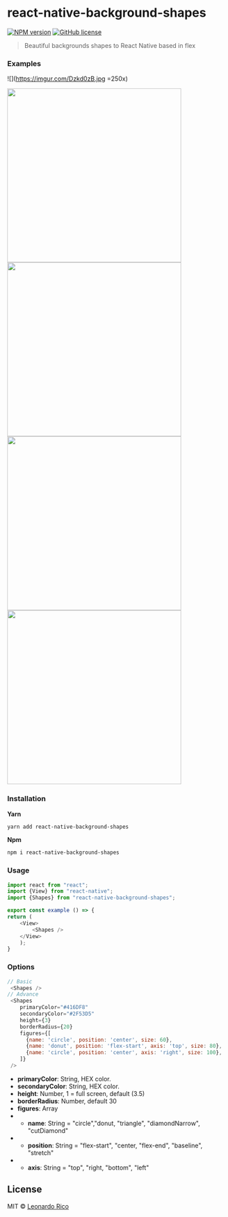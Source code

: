 
# react-native-background-shapes

[![NPM version](https://badge.fury.io/js/react-native-backgroud-shapes.svg)](https://npmjs.org/package/react-native-backgroud-shapes) [![GitHub license](https://img.shields.io/badge/license-MIT-brightgreen.svg?style=flat-square)](https://raw.githubusercontent.com/kevoj/react-native-backgroud-shapes/master/LICENSE)

> Beautiful backgrounds shapes to React Native based in flex

### Examples

![](https://imgur.com/Dzkd0zB.jpg =250x)

<img src="https://imgur.com/Dzkd0zB.jpg" width="400" >
<img src="https://imgur.com/i7YfOxK.jpg" width="400" >
<img src="https://imgur.com/m2f78nl.jpg" width="400" >
<img src="https://imgur.com/dNwUJV2.jpg" width="400" >

<!-- ![Imgur](https://imgur.com/Dzkd0zB.jpg)
![Imgur](https://imgur.com/i7YfOxK.jpg)
![Imgur](https://imgur.com/m2f78nl.jpg)
![Imgur](https://imgur.com/dNwUJV2.jpg) -->

### Installation
**Yarn**
```bash
yarn add react-native-background-shapes
```
**Npm**
```bash
npm i react-native-background-shapes
```
### Usage
```javascript
import react from "react";
import {View} from "react-native";
import {Shapes} from "react-native-background-shapes";

export const example () => {
return (
    <View>
        <Shapes />
    </View>
    );
}
```
### Options

```javascript
// Basic
 <Shapes />
// Advance
 <Shapes 
    primaryColor="#416DF8"
    secondaryColor="#2F53D5"
    height={3}
    borderRadius={20}
    figures={[
      {name: 'circle', position: 'center', size: 60},
      {name: 'donut', position: 'flex-start', axis: 'top', size: 80},
      {name: 'circle', position: 'center', axis: 'right', size: 100},
    ]}
 />
```
* **primaryColor**: String, HEX color.
* **secondaryColor**: String, HEX color.
* **height**: Number, 1 = full screen, default (3.5)
* **borderRadius**: Number, default 30
* **figures**: Array
* * **name**: String = "circle","donut, "triangle", "diamondNarrow", "cutDiamond"
* * **position**: String = "flex-start", "center, "flex-end", "baseline", "stretch"
* * **axis**: String = "top", "right, "bottom", "left"

## License

MIT © [Leonardo Rico](https://github.com/kevoj/react-native-background-shapes/blob/master/LICENSE)
